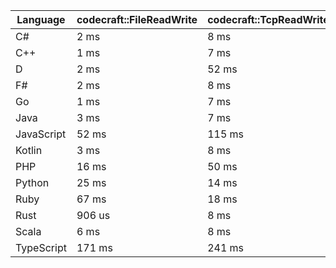 | Language | codecraft::FileReadWrite | codecraft::TcpReadWrite | example::FileReadWrite | example::TcpReadWrite |
| - | --- | --- | --- | --- |
| C# | 2 ms | 8 ms | 1 ms | 259 us |
| C++ | 1 ms | 7 ms | 407 us | 102 us |
| D | 2 ms | 52 ms | 499 us | 334 us |
| F# | 2 ms | 8 ms | 1 ms | 484 us |
| Go | 1 ms | 7 ms | 487 us | 102 us |
| Java | 3 ms | 7 ms | 1 ms | 392 us |
| JavaScript | 52 ms | 115 ms | 2 ms | 1 ms |
| Kotlin | 3 ms | 8 ms | 1 ms | 375 us |
| PHP | 16 ms | 50 ms | 1 ms | 375 us |
| Python | 25 ms | 14 ms | 1 ms | 265 us |
| Ruby | 67 ms | 18 ms | 2 ms | 6 ms |
| Rust | 906 us | 8 ms | 565 us | 121 us |
| Scala | 6 ms | 8 ms | 4 ms | 1 ms |
| TypeScript | 171 ms | 241 ms | 2 ms | 2 ms |
